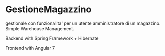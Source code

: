 # GestioneMagazzino
gestionale con funzionalita' per un utente amministratore di un magazzino. Simple Warehouse Management.


Backend with Spring Framework + Hibernate

Frontend with Angular 7

